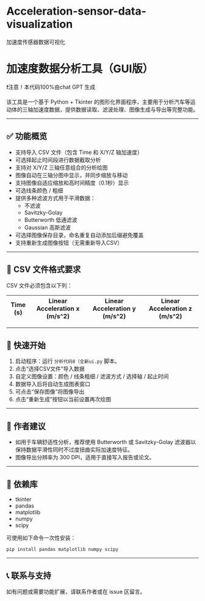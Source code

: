 # Acceleration-sensor-data-visualization
加速度传感器数据可视化
# 加速度数据分析工具（GUI版）
❗注意！本代码100%由chat GPT 生成


该工具是一个基于 Python + Tkinter 的图形化界面程序，主要用于分析汽车等运动体的三轴加速度数据，提供数据读取、滤波处理、图像生成与导出等完整功能。

---

## ✅ 功能概览

- 支持导入 CSV 文件（包含 Time 和 X/Y/Z 轴加速度）
- 可选择起止时间段进行数据截取分析
- 支持对 X/Y/Z 三轴任意组合的分析绘图
- 图像自动在三轴分图中显示，并同步缩放与移动
- 支持图像自适应缩放和高时间精度（0.1秒）显示
- 可选线条颜色 / 粗细
- 提供多种滤波方式用于平滑数据：
  - 不滤波
  - Savitzky-Golay
  - Butterworth 低通滤波
  - Gaussian 高斯滤波
- 可选择图像保存目录，命名重复自动添加后缀避免覆盖
- 支持重新生成图像按钮（无需重新导入CSV）

---

## 📁 CSV 文件格式要求

CSV 文件必须包含以下列：

| Time (s) | Linear Acceleration x (m/s^2) | Linear Acceleration y (m/s^2) | Linear Acceleration z (m/s^2) |
|----------|-------------------------------|-------------------------------|-------------------------------|

---

## 🚀 快速开始

1. 启动程序：运行 `分析代码8（全新ui.py` 脚本。
2. 点击“选择CSV文件”导入数据
3. 自定义图像设置：颜色 / 线条粗细 / 滤波方式 / 选择轴 / 起止时间
4. 数据导入后将自动生成图表窗口
5. 可点击“保存图像”将图像导出
6. 点击“重新生成”按钮以当前设置再次绘图

---

## 📝 作者建议

- 如用于车辆舒适性分析，推荐使用 Butterworth 或 Savitzky-Golay 滤波器以保持数据平滑性同时不过度扭曲实际加速度特征。
- 图像导出分辨率为 300 DPI，适用于直接写入报告或论文。

---

## 📌 依赖库
- tkinter
- pandas
- matplotlib
- numpy
- scipy

可使用如下命令一次性安装：
```bash
pip install pandas matplotlib numpy scipy
```

---

## 📞 联系与支持
如有问题或需要功能扩展，请联系作者或在 issue 区留言。
